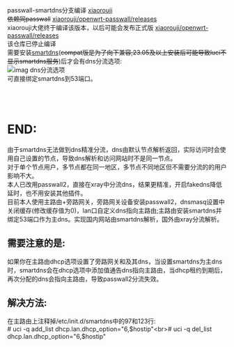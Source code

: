 passwall-smartdns分支编译 [xiaorouji](https://github.com/xiaorouji/openwrt-passwall/tree/luci-smartdns-dev)<br>
~~依赖同passwall~~ [xiaorouji/openwrt-passwall/releases](https://github.com/xiaorouji/openwrt-passwall/releases)<br>
xiaorouji大佬终于编译该版本，以后可能会发布正式版 [xiaorouji/openwrt-passwall/releases](https://github.com/xiaorouji/openwrt-passwall/releases)<br>该仓库已停止编译<br>
需要安装[smartdns](https://github.com/pymumu/smartdns/releases)(~~compat版是为了向下兼容,23.05及以上安装后可能导致luci不显示smartdns服务~~)后才会有dns分流选项:<br>
![imag dns分流选项](https://github.com/yoier/passwall-smartdns-dev-build/blob/luci-smartdns-new-version/img/1.png)<br>
可直接绑定smartdns到53端口。<br>
<br>
<br>
<br>
# END:<br>
由于smartdns无法做到dns精准分流，dns由默认节点解析返回，实际访问时会使用自己设置的节点，导致dns解析和访问网站时不是同一节点。<br>
对于单个节点用户，多节点都在同一地区，多节点不同地区但不需要分流的的用户影响不大。<br>
本人已改用passwall2，直接在xray中分流dns，结果更精准，开启fakedns降低延时，也不用安装其他插件。<br>
目前本人使用主路由+旁路网关，旁路网关设备安装passwall2，dnsmasq设置中关闭缓存(修改缓存值为0)，lan口自定义dns指向主路由;主路由安装smartdns并绑定53端口作为主dns。实现国内网站由smartdns解析，国外由xray分流解析。<br>
## 需要注意的是: <br>
如果你在主路由dhcp选项设置了旁路网关和及其dns，当设置smartdns为主dns时，smartdns会在dhcp选项中添加值通告dns指向主路由，当dhcp租约到期后，再次分配的dns会指向主路由，导致passwall2分流失效。<br>
## 解决方法:<br>
在主路由上注释掉/etc/init.d/smartdns中的97和123行:<br># uci -q add_list dhcp.lan.dhcp_option="6,$hostip"<br># uci -q del_list dhcp.lan.dhcp_option="6,$hostip"<br>
